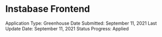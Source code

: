 # Instabase Frontend

Application Type: Greenhouse
Date Submitted: September 11, 2021
Last Update Date: September 11, 2021
Status Progress: Applied